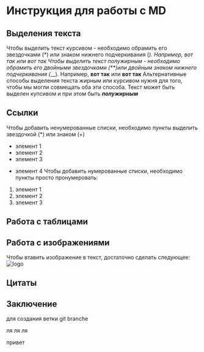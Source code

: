# Инструкция для работы с MD

## Выделения текста
Чтобы выделить текст курсивом - необходимо обрамить его звездочками (*) или знаком нижнего подчеркивания (_). Например, *вот так* или _вот так_
Чтобы выделить текст полужирным - необходимо обрамить его двойными звездочками (**)или двойным знаком нижнего подчеркивания (___). 
Например, **вот так** или __вот так__
Альтернативные способы выделения текста жирным или курсивом нужня для того, чтобы мы могли совмещать оба эти способа. Текст может быть выделен купсивом и при этом быть *__полужирным__*


## Ссылки
Чтобы добавить ненумерованные списки, необходимо пункты выделить звездочкой (*) или знаком (+)
* элемент 1
* элемент 2
* элемент 3
+ элемент 4
Чтобы добавить нумерованные списки, необходимо пункты просто пронумеровать:
1. элемент 1
2. элемент 2
3. элемент 3

## Работа с таблицами

## Работа с изображениями 
Чтобы втавить изображение в текст, достаточно сделать следующее:
![logo](logo.jpg)
## Цитаты

## Заключение 

для создания ветки git branche 
 
 ля ля ля

 привет 